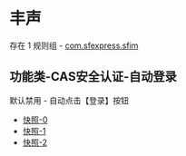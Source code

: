 # 丰声

存在 1 规则组 - [com.sfexpress.sfim](/src/apps/com.sfexpress.sfim.ts)

## 功能类-CAS安全认证-自动登录

默认禁用 - 自动点击【登录】按钮

- [快照-0](https://i.gkd.li/import/12745239)
- [快照-1](https://i.gkd.li/import/12745240)
- [快照-2](https://i.gkd.li/import/12745241)
